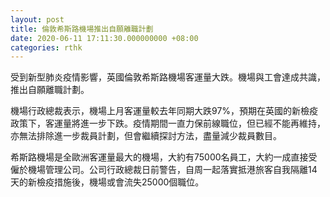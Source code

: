 ```yaml
---
layout: post
title: 倫敦希斯路機場推出自願離職計劃
date: 2020-06-11 17:11:30.000000000 +08:00
categories: rthk
---
```


受到新型肺炎疫情影響，英國倫敦希斯路機場客運量大跌。機場與工會達成共識，推出自願離職計劃。

機場行政總裁表示，機場上月客運量較去年同期大跌97%，預期在英國的新檢疫政策下，客運量將進一步下跌。疫情期間一直力保前線職位，但已經不能再維持，亦無法排除進一步裁員計劃，但會繼續探討方法，盡量減少裁員數目。

希斯路機場是全歐洲客運量最大的機場，大約有75000名員工，大約一成直接受僱於機場管理公司。公司行政總裁日前警告，自周一起落實抵港旅客自我隔離14天的新檢疫措施後，機場或會流失25000個職位。

